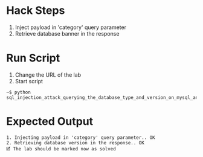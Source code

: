 # Hack Steps

1. Inject payload in 'category' query parameter
2. Retrieve database banner in the response

# Run Script

1. Change the URL of the lab
2. Start script

```
~$ python sql_injection_attack_querying_the_database_type_and_version_on_mysql_and_microsoft.py
```

# Expected Output

```
1. Injecting payload in 'category' query parameter.. OK
2. Retrieving database version in the response.. OK
🗹 The lab should be marked now as solved
```
